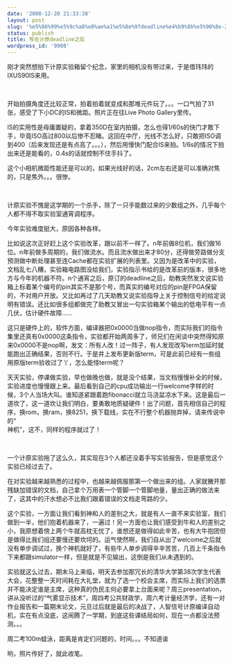 ```yaml
---
date: '2008-12-20 21:33:38'
layout: post
slug: '%e5%86%99%e5%9c%a8%e8%ae%a1%e5%8e%9fdeadline%e4%b9%8b%e5%90%8e-2'
status: publish
title: 写在计原deadline之后
wordpress_id: '9908'
---
```


刚才突然想拍下计原实验箱留个纪念，家里的相机没有带过来，于是借玮玮的IXUS90IS来用。  

   

开始拍摄角度还比较正常，拍着拍着就变成和那堆元件玩了。。。一口气拍了31张，感受了下小DC的IS和微距。照片正在往Live Photo Gallery里传。  

IS的实用性是毋庸置疑的，拿着350D在室内拍摄，怎么也得1/60s的快门才敢下手，毕竟ISO高过800以后惨不忍睹。这回在中厅，光线不怎么好，只敢把ISO调到400（后来发现还是有点高了。。。），然后用慢快门配合IS来拍。1/6s的情况下拍出来还是能看的，0.4s的话就控制不住手抖了。  

这个小相机微距性能还是可以的，如果光线好的话，2cm左右还是可以准确对焦的，只是焦外。。。很惨。  

   

计原实验不愧是这学期的一个杀手，除了一只手能数过来的少数组之外，几乎每个人都不得不取实验室通宵调程序。  

今年实验难度挺大，原因各种各样。  

比如说这次正好赶上这个实验改革，跟以前不一样了。n年前做8位机，我们做16位。n年前做多周期的，我们做流水。而且流水做出来才80分，还得做旁路做分支预测做中断处理甚至连Cache都在实验扩展的列表里。又因为是改革中的实验，文档乱七八糟，实验箱电路图没给我们，实验指示书给的是改革前的版本，很多地方与今年的机器不符。n个通宵之后，原订的deadline之后，助教突然发文说实验箱上标着某个编号的pin其实不是那个号，而真实的编号对应的pin是FPGA保留的，不对用户开放。又比如再过了几天助教又说实验指导上关于控制信号的给定说明有错误。还比如很多组都做完了助教又冒出一句实验箱某个输出的低电平有一点几伏，估计硬件故障……  

这只是硬件上的，软件方面，编译器把0x0000当做nop指令，而实际我们的指令集里还真有0x0000这条指令，实验都开始两周多了，师兄们在闲谈中突然得知原来0x0000不是nop啊，发文：所有人改！过一阵子，有人发现改写term加延时就能跑出正确结果，否则不行。于是井上发布更新版term，可是此前已经有一些组用原版term验收过了丫，怎么能怪term呢？  

天天实验，停课做实验，早也做晚也做，就是没个结果，当文档慢慢补全的时候，实验进度也慢慢跟上来。最后看到自己的cpu成功输出一行welcome字样的时候，3个人当场大叫。谁知道紧跟着跑fibonacci就立马浇盆凉水下来。这是最后一道坎了，这一道坎让我们明白，要勇敢地质疑硬件！出了问题，首先相信自己的程序，换rom，换ram，换8251，换下载线，实在不行整个机器抛弃掉，请来传说中的“     
神机”，这不，同样的程序就过了！  

   

一个计原实验拖了这么久，其实现在3个人都还没着手写实验报告，但是感觉这个实验已经过去了。  

在对实验越来越熟悉的过程中，也越来越佩服那第一个做出来的组。人家就撇开那残缺加错误的文档，自己拿个万用表一个管脚一个管脚地量，量出正确的做法来了，这其中的汗水想必不比我们跟着错误的文档走弯路的少。  

这个实验，一方面让我们看到神和人的差别之大，就是有人一直不来实验室，我们做到一半，他们抱着机器来了，一遍过！另一方面也让我们感受到牛和人的差别之小，我原想着傍上两个牛就高枕无忧了，谁想还是做得如此辛苦，也有大牛抱团但是做得比我们组还要慢还要坎坷的。运气使然啊，我们自从出了welcome之后就没有单步调试过，换个神机就好了，有些牛人单步调得辛辛苦苦，几百上千条指令下来都跟simulator一样，但是就是不见输出，这倒是我们从未遇到的。  

实验就这么过去，期末马上来临，明天去参加那冗长的清华大学第38次学生代表大会，花整整一天时间耗在大礼堂，就为了选一个校会主席，而实际上我们的选票并不能决定谁是主席，这种真的伪民主何必要拿上台面来呢？周三presentation，讲从没听过的“气雾显示技术”，周四考公共财政学，周六考计量经济学，还有一对作业报告和一篇期末论文，元旦过后就是最后的决战了，人智信号计原编译自动机，实在有点没底，这闹腾了一学期，到底这些课结局如何，现在一点都没法预测。。。  

周二考100m蛙泳，距离是肯定们问题的，时间。。。不知道诶  

哟，照片传好了，就此收笔。  
